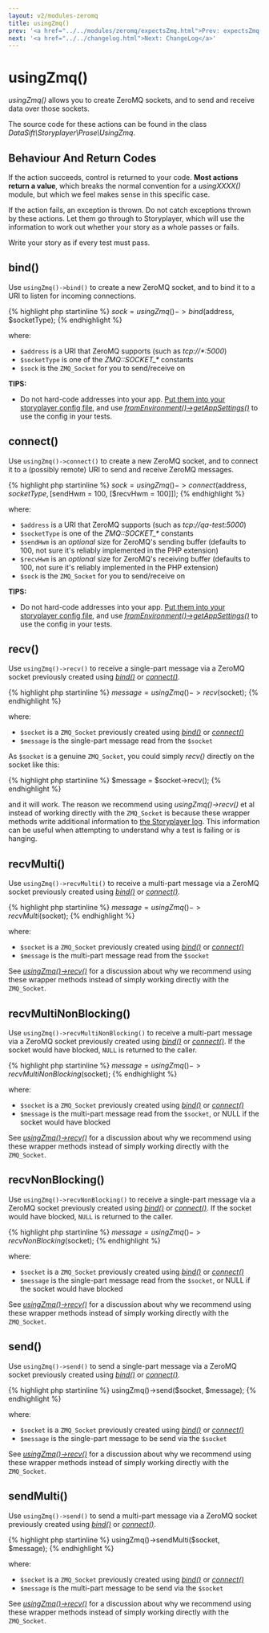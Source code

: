```yaml
---
layout: v2/modules-zeromq
title: usingZmq()
prev: '<a href="../../modules/zeromq/expectsZmq.html">Prev: expectsZmq()</a>'
next: '<a href="../../changelog.html">Next: ChangeLog</a>'
---
```

# usingZmq()

_usingZmq()_ allows you to create ZeroMQ sockets, and to send and receive data over those sockets.

The source code for these actions can be found in the class _DataSift\Storyplayer\Prose\UsingZmq_.

## Behaviour And Return Codes

If the action succeeds, control is returned to your code.  __Most actions return a value__, which breaks the normal convention for a _usingXXXX()_ module, but which we feel makes sense in this specific case.

If the action fails, an exception is thrown. Do not catch exceptions thrown by these actions. Let them go through to Storyplayer, which will use the information to work out whether your story as a whole passes or fails.

Write your story as if every test must pass.

## bind()

Use `usingZmq()->bind()` to create a new ZeroMQ socket, and to bind it to a URI to listen for incoming connections.

{% highlight php startinline %}
$sock = usingZmq()->bind($address, $socketType);
{% endhighlight %}

where:

* `$address` is a URI that ZeroMQ supports (such as _tcp://\*:5000_)
* `$socketType` is one of the _ZMQ::SOCKET\_\*_ constants
* `$sock` is the `ZMQ_Socket` for you to send/receive on

__TIPS:__

* Do not hard-code addresses into your app. [Put them into your storyplayer config file](../../configuration/app-settings.html), and use _[fromEnvironment()->getAppSettings()](../environment/fromEnvironment.html#getappsettings)_ to use the config in your tests.

## connect()

Use `usingZmq()->connect()` to create a new ZeroMQ socket, and to connect it to a (possibly remote) URI to send and receive ZeroMQ messages.

{% highlight php startinline %}
$sock = usingZmq()->connect($address, $socketType, [$sendHwm = 100, [$recvHwm = 100]]);
{% endhighlight %}

where:

* `$address` is a URI that ZeroMQ supports (such as _tcp://qa-test:5000_)
* `$socketType` is one of the _ZMQ::SOCKET\_\*_ constants
* `$sendHwm` is an _optional_ size for ZeroMQ's sending buffer (defaults to 100, not sure it's reliably implemented in the PHP extension)
* `$recvHwm` is an _optional_ size for ZeroMQ's receiving buffer (defaults to 100, not sure it's reliably implemented in the PHP extension)
* `$sock` is the `ZMQ_Socket` for you to send/receive on

__TIPS:__

* Do not hard-code addresses into your app. [Put them into your storyplayer config file](../../configuration/app-settings.html), and use _[fromEnvironment()->getAppSettings()](../environment/fromEnvironment.html#getappsettings)_ to use the config in your tests.

## recv()

Use `usingZmq()->recv()` to receive a single-part message via a ZeroMQ socket previously created using _[bind()](#bind)_ or _[connect()](#connect)_.

{% highlight php startinline %}
$message = usingZmq()->recv($socket);
{% endhighlight %}

where:

* `$socket` is a `ZMQ_Socket` previously created using _[bind()](#bind)_ or _[connect()](#connect)_
* `$message` is the single-part message read from the `$socket`

As `$socket` is a genuine `ZMQ_Socket`, you could simply _recv()_ directly on the socket like this:

{% highlight php startinline %}
$message = $socket->recv();
{% endhighlight %}

and it will work.  The reason we recommend using _usingZmq()->recv()_ et al instead of working directly with the `ZMQ_Socket` is because these wrapper methods write additional information to [the Storyplayer log](../../configuration/logging.html).  This information can be useful when attempting to understand why a test is failing or is hanging.

## recvMulti()

Use `usingZmq()->recvMulti()` to receive a multi-part message via a ZeroMQ socket previously created using _[bind()](#bind)_ or _[connect()](#connect)_.

{% highlight php startinline %}
$message = usingZmq()->recvMulti($socket);
{% endhighlight %}

where:

* `$socket` is a `ZMQ_Socket` previously created using _[bind()](#bind)_ or _[connect()](#connect)_
* `$message` is the multi-part message read from the `$socket`

See _[usingZmq()->recv()](#recv)_ for a discussion about why we recommend using these wrapper methods instead of simply working directly with the `ZMQ_Socket`.

## recvMultiNonBlocking()

Use `usingZmq()->recvMultiNonBlocking()` to receive a multi-part message via a ZeroMQ socket previously created using _[bind()](#bind)_ or _[connect()](#connect)_.  If the socket would have blocked, `NULL` is returned to the caller.

{% highlight php startinline %}
$message = usingZmq()->recvMultiNonBlocking($socket);
{% endhighlight %}

where:

* `$socket` is a `ZMQ_Socket` previously created using _[bind()](#bind)_ or _[connect()](#connect)_
* `$message` is the multi-part message read from the `$socket`, or NULL if the socket would have blocked

See _[usingZmq()->recv()](#recv)_ for a discussion about why we recommend using these wrapper methods instead of simply working directly with the `ZMQ_Socket`.

## recvNonBlocking()

Use `usingZmq()->recvNonBlocking()` to receive a single-part message via a ZeroMQ socket previously created using _[bind()](#bind)_ or _[connect()](#connect)_.  If the socket would have blocked, `NULL` is returned to the caller.

{% highlight php startinline %}
$message = usingZmq()->recvNonBlocking($socket);
{% endhighlight %}

where:

* `$socket` is a `ZMQ_Socket` previously created using _[bind()](#bind)_ or _[connect()](#connect)_
* `$message` is the single-part message read from the `$socket`, or NULL if the socket would have blocked

See _[usingZmq()->recv()](#recv)_ for a discussion about why we recommend using these wrapper methods instead of simply working directly with the `ZMQ_Socket`.

## send()

Use `usingZmq()->send()` to send a single-part message via a ZeroMQ socket previously created using _[bind()](#bind)_ or _[connect()](#connect)_.

{% highlight php startinline %}
usingZmq()->send($socket, $message);
{% endhighlight %}

where:

* `$socket` is a `ZMQ_Socket` previously created using _[bind()](#bind)_ or _[connect()](#connect)_
* `$message` is the single-part message to be send via the `$socket`

See _[usingZmq()->recv()](#recv)_ for a discussion about why we recommend using these wrapper methods instead of simply working directly with the `ZMQ_Socket`.

## sendMulti()

Use `usingZmq()->send()` to send a multi-part message via a ZeroMQ socket previously created using _[bind()](#bind)_ or _[connect()](#connect)_.

{% highlight php startinline %}
usingZmq()->sendMulti($socket, $message);
{% endhighlight %}

where:

* `$socket` is a `ZMQ_Socket` previously created using _[bind()](#bind)_ or _[connect()](#connect)_
* `$message` is the multi-part message to be send via the `$socket`

See _[usingZmq()->recv()](#recv)_ for a discussion about why we recommend using these wrapper methods instead of simply working directly with the `ZMQ_Socket`.
